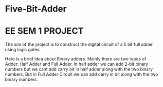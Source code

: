 # Five-Bit-Adder

# EE SEM 1 PROJECT

The aim of the project is to construct the digital circuit of a 5 bit full adder using logic gates.

Here is a brief idea about Binary adders. Mainly there are two types of Adder: Half Adder and Full Adder. In half adder we can add 2-bit binary numbers but we cant add carry bit in half adder along with the two binary numbers. But in Full Adder Circuit we can add carry in bit along with the two binary numbers.

